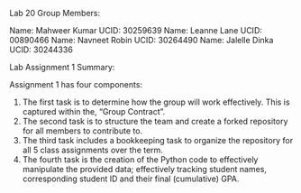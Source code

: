 Lab 20 Group Members:

Name: Mahweer Kumar
UCID: 30259639
Name: Leanne Lane
UCID: 00890466
Name: Navneet Robin
UCID: 30264490
Name: Jalelle Dinka
UCID: 30244336

Lab Assignment 1 Summary: 

Assignment 1 has four components: 
1. The first task is to determine how the group will work effectively. This is captured within the, “Group Contract”.
2. The second task is to structure the team and create a forked repository for all members to contribute to.
3. The third task includes a bookkeeping task to organize the repository for all 5 class assignments over the term.
4. The fourth task is the creation of the Python code to effectively manipulate the provided data; effectively tracking student names,       corresponding student ID and their final (cumulative) GPA. 
